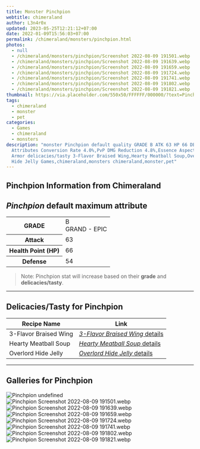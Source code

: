 ```yaml
---
title: Monster Pinchpion
webtitle: chimeraland
author: L3n4r0x
updated: 2023-05-25T12:21:12+07:00
date: 2022-01-09T15:56:03+07:00
permalink: /chimeraland/monsters/pinchpion.html
photos:
  - null
  - /chimeraland/monsters/pinchpion/Screenshot 2022-08-09 191501.webp
  - /chimeraland/monsters/pinchpion/Screenshot 2022-08-09 191639.webp
  - /chimeraland/monsters/pinchpion/Screenshot 2022-08-09 191659.webp
  - /chimeraland/monsters/pinchpion/Screenshot 2022-08-09 191724.webp
  - /chimeraland/monsters/pinchpion/Screenshot 2022-08-09 191741.webp
  - /chimeraland/monsters/pinchpion/Screenshot 2022-08-09 191802.webp
  - /chimeraland/monsters/pinchpion/Screenshot 2022-08-09 191821.webp
thumbnail: https://via.placeholder.com/550x50/FFFFFF/000000/?text=Pinchpion
tags:
  - chimeraland
  - monster
  - pet
categories:
  - Games
  - chimeraland
  - monsters
description: "monster Pinchpion default quality GRADE B ATK 63 HP 66 DEF 54
  Attributes Conversion Rate 4.0%,PvP DMG Reduction 4.8%,Essence Aspect: Drought
  Armor delicacies/tasty 3-Flavor Braised Wing,Hearty Meatball Soup,Overlord
  Hide Jelly Games,chimeraland,monsters chimeraland,monster,pet"
---
```


<link
  rel="stylesheet"
  href="https://rawcdn.githack.com/dimaslanjaka/Web-Manajemen/870a349/css/bootstrap-5-3-0-alpha3-wrapper.css"
/>
<section id="bootstrap-wrapper">
  <div data-bs-theme="dark">
    <h2>Pinchpion Information from Chimeraland</h2>
    <h2 id="attribute"><i>Pinchpion</i> default maximum attribute</h2>
    <div class="row">
      <div class="col mb-2">
        <div class="card">
          <div class="card-body">
            <table>
              <tr>
                <th>GRADE</th>
                <td>B <br /><span class="text-purple">GRAND - EPIC</span></td>
              </tr>
              <tr>
                <th>Attack</th>
                <td>63</td>
              </tr>
              <tr>
                <th>Health Point (HP)</th>
                <td>66</td>
              </tr>
              <tr>
                <th>Defense</th>
                <td>54</td>
              </tr>
            </table>
          </div>
        </div>
      </div>
    </div>
    <blockquote>
      Note: Pinchpion stat will increase based on their <b>grade</b> and
      <b>delicacies/tasty</b>.
    </blockquote>
    <hr />
    <h2 id="delicacies">Delicacies/Tasty for Pinchpion</h2>
    <div class="card">
      <div class="card-body">
        <div class="table-responsive">
          <table class="table table-striped">
            <thead>
              <tr>
                <th>Recipe Name</th>
                <th>Link</th>
              </tr>
            </thead>
            <tbody>
              <tr>
                <td>3-Flavor Braised Wing</td>
                <td>
                  <a
                    href="#"
                    class="text-primary"
                    title="Click here to view recipe 3-Flavor Braised Wing details"
                    ><i>3-Flavor Braised Wing</i> details</a
                  >
                </td>
              </tr>
              <tr>
                <td>Hearty Meatball Soup</td>
                <td>
                  <a
                    href="https://www.webmanajemen.com/chimeraland/recipes/hearty-meatball-soup.html"
                    class="text-primary"
                    title="Click here to view recipe Hearty Meatball Soup details"
                    ><i>Hearty Meatball Soup</i> details</a
                  >
                </td>
              </tr>
              <tr>
                <td>Overlord Hide Jelly</td>
                <td>
                  <a
                    href="https://www.webmanajemen.com/chimeraland/recipes/overlord-hide-jelly.html"
                    class="text-primary"
                    title="Click here to view recipe Overlord Hide Jelly details"
                    ><i>Overlord Hide Jelly</i> details</a
                  >
                </td>
              </tr>
            </tbody>
          </table>
        </div>
      </div>
    </div>
    <hr />
    <div id="gallery">
      <h2>Galleries for Pinchpion</h2>
      <div class="row">
        <div class="col-lg-6 col-12">
          <img
            src="https://www.webmanajemen.com/undefined"
            alt="Pinchpion undefined"
          />
        </div>
        <div class="col-lg-6 col-12">
          <img
            src="https://www.webmanajemen.com/chimeraland/monsters/pinchpion/Screenshot%202022-08-09%20191501.webp"
            alt="Pinchpion Screenshot 2022-08-09 191501.webp"
          />
        </div>
        <div class="col-lg-6 col-12">
          <img
            src="https://www.webmanajemen.com/chimeraland/monsters/pinchpion/Screenshot%202022-08-09%20191639.webp"
            alt="Pinchpion Screenshot 2022-08-09 191639.webp"
          />
        </div>
        <div class="col-lg-6 col-12">
          <img
            src="https://www.webmanajemen.com/chimeraland/monsters/pinchpion/Screenshot%202022-08-09%20191659.webp"
            alt="Pinchpion Screenshot 2022-08-09 191659.webp"
          />
        </div>
        <div class="col-lg-6 col-12">
          <img
            src="https://www.webmanajemen.com/chimeraland/monsters/pinchpion/Screenshot%202022-08-09%20191724.webp"
            alt="Pinchpion Screenshot 2022-08-09 191724.webp"
          />
        </div>
        <div class="col-lg-6 col-12">
          <img
            src="https://www.webmanajemen.com/chimeraland/monsters/pinchpion/Screenshot%202022-08-09%20191741.webp"
            alt="Pinchpion Screenshot 2022-08-09 191741.webp"
          />
        </div>
        <div class="col-lg-6 col-12">
          <img
            src="https://www.webmanajemen.com/chimeraland/monsters/pinchpion/Screenshot%202022-08-09%20191802.webp"
            alt="Pinchpion Screenshot 2022-08-09 191802.webp"
          />
        </div>
        <div class="col-lg-6 col-12">
          <img
            src="https://www.webmanajemen.com/chimeraland/monsters/pinchpion/Screenshot%202022-08-09%20191821.webp"
            alt="Pinchpion Screenshot 2022-08-09 191821.webp"
          />
        </div>
      </div>
    </div>
  </div>
</section>